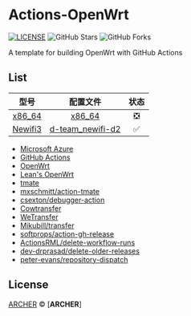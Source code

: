 # Actions-OpenWrt

[![LICENSE](https://img.shields.io/github/license/mashape/apistatus.svg?style=flat-square&label=LICENSE)](https://github.com/WZHZW/Actions-OpenWrt/blob/master/LICENSE)
![GitHub Stars](https://img.shields.io/github/stars/WZHZW/Actions-OpenWrt.svg?style=flat-square&label=Stars&logo=github)
![GitHub Forks](https://img.shields.io/github/forks/WZHZW/Actions-OpenWrt.svg?style=flat-square&label=Forks&logo=github)

A template for building OpenWrt with GitHub Actions

## List

| 型号 | 配置文件 | 状态 |
| :----: | :----: | :----: |
| [x86_64](./.github/workflows/AutoBuild-x86_64.yml) | [x86_64](./Configs/x86_64) | ❎ |
| [Newifi3](./.github/workflows/AutoBuild-d-team_newifi-d2.yml) | [d-team_newifi-d2](./Configs/d-team_newifi-d2) | ✅ |

- [Microsoft Azure](https://azure.microsoft.com)
- [GitHub Actions](https://github.com/features/actions)
- [OpenWrt](https://github.com/openwrt/openwrt)
- [Lean's OpenWrt](https://github.com/coolsnowwolf/lede)
- [tmate](https://github.com/tmate-io/tmate)
- [mxschmitt/action-tmate](https://github.com/mxschmitt/action-tmate)
- [csexton/debugger-action](https://github.com/csexton/debugger-action)
- [Cowtransfer](https://cowtransfer.com)
- [WeTransfer](https://wetransfer.com/)
- [Mikubill/transfer](https://github.com/Mikubill/transfer)
- [softprops/action-gh-release](https://github.com/softprops/action-gh-release)
- [ActionsRML/delete-workflow-runs](https://github.com/ActionsRML/delete-workflow-runs)
- [dev-drprasad/delete-older-releases](https://github.com/dev-drprasad/delete-older-releases)
- [peter-evans/repository-dispatch](https://github.com/peter-evans/repository-dispatch)

## License

[ARCHER](https://github.com/WZHZW) © [**ARCHER**]
